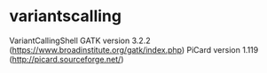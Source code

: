 variantscalling
===============

VariantCallingShell
GATK version 3.2.2 (https://www.broadinstitute.org/gatk/index.php)
PiCard version 1.119 (http://picard.sourceforge.net/)
